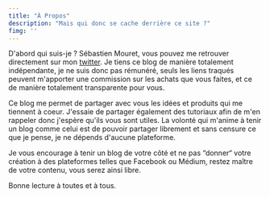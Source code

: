 ```yaml
---
title: "À Propos"
description: "Mais qui donc se cache derrière ce site ?"
fimg: ''
---
```

D'abord qui suis-je ? Sébastien Mouret, vous pouvez me retrouver directement sur mon [twitter](https://twitter.com/sebmouret). Je tiens ce blog de manière totalement indépendante, je ne suis donc pas rémunéré, seuls les liens traqués peuvent m'apporter une commission sur les achats que vous faites, et ce de manière totalement transparente pour vous.

Ce blog me permet de partager avec vous les idées et produits qui me tiennent à coeur. J'essaie de partager également des tutoriaux afin de m'en rappeler donc j'espère qu'ils vous sont utiles.
La volonté qui m'anime à tenir un blog comme celui est de pouvoir partager librement et sans censure ce que je pense, je ne dépends d'aucune plateforme.

Je vous encourage à tenir un blog de votre côté et ne pas “donner“ votre création à des plateformes telles que Facebook ou Médium, restez maître de votre contenu, vous serez ainsi libre.

Bonne lecture à toutes et à tous.
